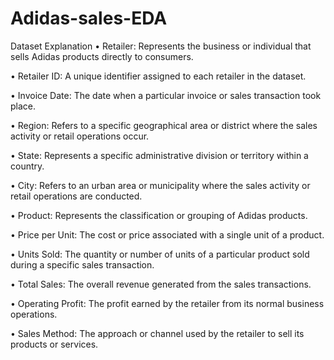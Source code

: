 # Adidas-sales-EDA


Dataset Explanation
• Retailer: Represents the business or individual that sells Adidas products directly to consumers.

• Retailer ID: A unique identifier assigned to each retailer in the dataset.

• Invoice Date: The date when a particular invoice or sales transaction took place.

• Region: Refers to a specific geographical area or district where the sales activity or retail operations occur.

• State: Represents a specific administrative division or territory within a country.

• City: Refers to an urban area or municipality where the sales activity or retail operations are conducted.

• Product: Represents the classification or grouping of Adidas products.

• Price per Unit: The cost or price associated with a single unit of a product.

• Units Sold: The quantity or number of units of a particular product sold during a specific sales transaction.

• Total Sales: The overall revenue generated from the sales transactions.

• Operating Profit: The profit earned by the retailer from its normal business operations.

• Sales Method: The approach or channel used by the retailer to sell its products or services.
